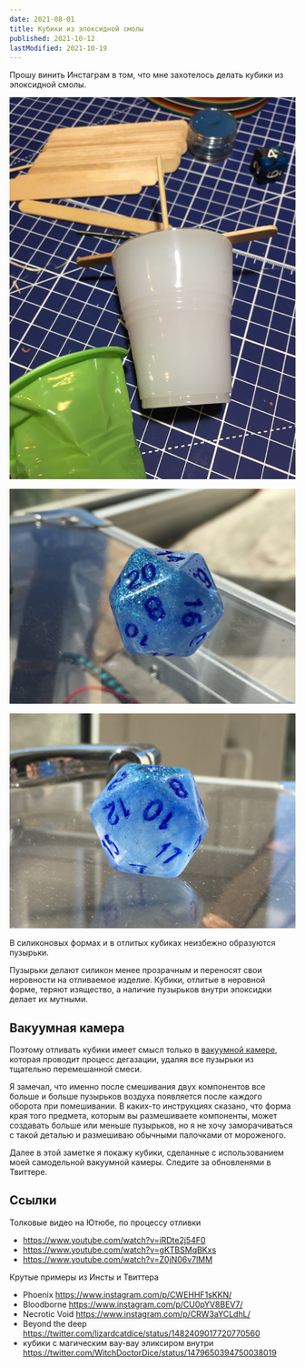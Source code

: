 ```yaml
---
date: 2021-08-01
title: Кубики из эпоксидной смолы
published: 2021-10-12
lastModified: 2021-10-19
---
```


Прошу винить Инстаграм в том, что мне захотелось делать кубики из эпоксидной смолы.

![форма](./resin_dice_mold.jpg)

![мой первый кубик](./first_dice_1.jpg)

![другой ракурс](./first_dice_2.jpg)

В силиконовых формах и в отлитых кубиках неизбежно образуются пузырьки. 

Пузырьки делают силикон менее прозрачным и переносят свои неровности на отливаемое изделие. 
Кубики, отлитые в неровной форме, теряют изящество, а наличие пузырьков внутри эпоксидки делает их мутными. 

## Вакуумная камера

Поэтому отливать кубики имеет смысл только в [вакуумной камере](/ru/make/vacuum-camera), которая проводит процесс дегазации, удаляя все пузырьки из тщательно перемешанной смеси. 

Я замечал, что именно после смешивания двух компонентов все больше и больше пузырьков воздуха появляется после каждого оборота при помешивании. 
В каких-то инструкциях сказано, что форма края того предмета, которым вы размешиваете компоненты, может создавать больше или меньше пузырьков, но я не хочу заморачиваться с такой деталью и размешиваю обычными палочками от мороженого.

Далее в этой заметке я покажу кубики, сделанные с использованием моей самодельной вакуумной камеры. Следите за обновленями в Твиттере.

## Ссылки

Толковые видео на Ютюбе, по процессу отливки

 - https://www.youtube.com/watch?v=iRDte2j54F0
 - https://www.youtube.com/watch?v=gKTBSMqBKxs
 - https://www.youtube.com/watch?v=Z0jN06v7lMM

 Крутые примеры из Инсты и Твиттера

 - Phoenix https://www.instagram.com/p/CWEHHF1sKKN/
 - Bloodborne https://www.instagram.com/p/CU0pYV8BEV7/
 - Necrotic Void https://www.instagram.com/p/CRW3aYCLdhL/
 - Beyond the deep https://twitter.com/lizardcatdice/status/1482409017720770560
 - кубики с магическим вау-вау эликсиром внутри https://twitter.com/WitchDoctorDice/status/1479650394750038019